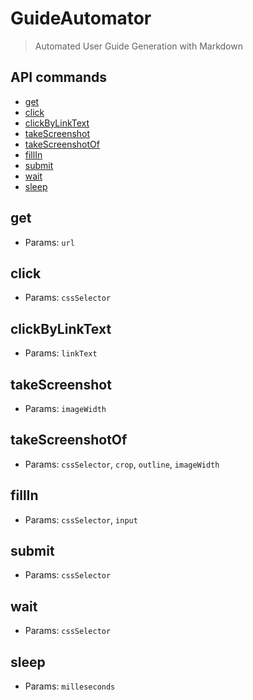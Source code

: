 # GuideAutomator

> Automated User Guide Generation with Markdown

## API commands

- [get](#get)
- [click](#click)
- [clickByLinkText](#clickByLinkText)
- [takeScreenshot](#takeScreenshot)
- [takeScreenshotOf](#takeScreenshotOf)
- [fillIn](#fillIn)
- [submit](#submit)
- [wait](#wait)
- [sleep](#sleep)


## get
- Params: `url`

## click
- Params: `cssSelector`

## clickByLinkText
- Params: `linkText`

## takeScreenshot
- Params: `imageWidth`

## takeScreenshotOf
- Params: `cssSelector`, `crop`, `outline`, `imageWidth`

## fillIn
- Params: `cssSelector`, `input`

## submit
- Params: `cssSelector`

## wait
- Params: `cssSelector`

## sleep
- Params: `milleseconds`




